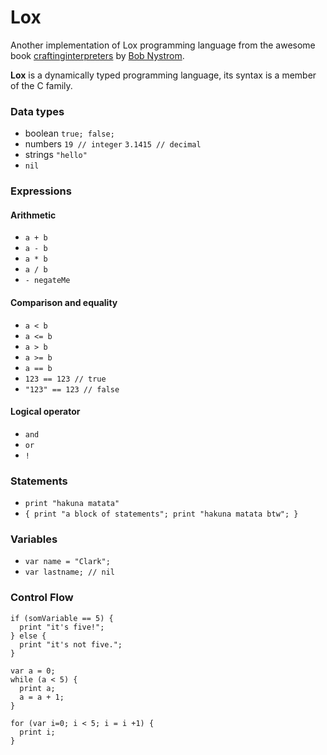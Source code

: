 # Lox
Another implementation of Lox programming language from the awesome book [craftinginterpreters](http://www.craftinginterpreters.com/) by [Bob Nystrom](https://github.com/munificent).

**Lox** is a dynamically typed programming language, its syntax is a member of the C family.

### Data types

* boolean `true; false;`
* numbers `19 // integer` `3.1415 // decimal`
* strings `"hello"`
* `nil`

### Expressions

#### Arithmetic
* `a + b`
* `a - b`
* `a * b`
* `a / b`
* `- negateMe`

#### Comparison and equality
* `a < b`
* `a <= b`
* `a > b`
* `a >= b`
* `a == b`
* `123 == 123 // true`
* `"123" == 123 // false`

#### Logical operator
* `and`
* `or`
* `!`

### Statements
* `print "hakuna matata"`
* `{
  print "a block of statements";
  print "hakuna matata btw";
  }`

### Variables
* `var name = "Clark";`
* `var lastname; // nil`

### Control Flow
```
if (somVariable == 5) {
  print "it's five!";
} else {
  print "it's not five.";
}
```

```
var a = 0;
while (a < 5) {
  print a;
  a = a + 1;
}
```

```
for (var i=0; i < 5; i = i +1) {
  print i;
}
```

